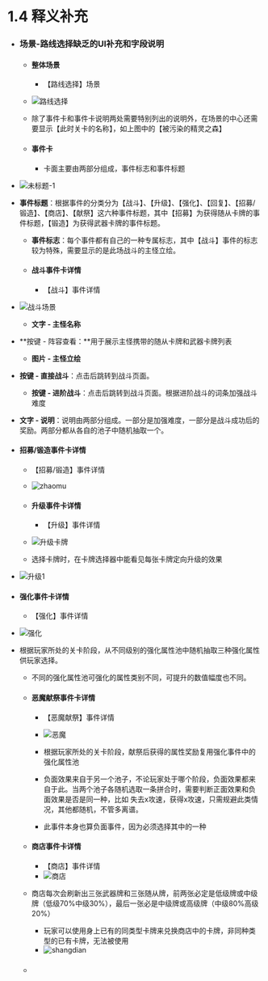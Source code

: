 # 1.4 释义补充

- ### 场景-路线选择缺乏的UI补充和字段说明

  - #### 整体场景

    - 【路线选择】场景
  - ![路线选择](https://i.loli.net/2021/02/18/9BCaGmg8MsZAc64.png)
  
  - 除了事件卡和事件卡说明两处需要特别列出的说明外，在场景的中心还需要显示【此时关卡的名称】，如上图中的【被污染的精灵之森】
  
  - #### 事件卡

    - 卡面主要由两部分组成，事件标志和事件标题
- ![未标题-1](https://i.loli.net/2021/02/18/qFxUTeScf8gwBuW.png)
  
- **事件标题**：根据事件的分类分为【战斗】、【升级】、【强化】、【回复】、【招募/锻造】、【商店】、【献祭】这六种事件标题，其中【招募】为获得随从卡牌的事件标题，【锻造】为获得武器卡牌的事件标题。
    - **事件标志**：每个事件都有自己的一种专属标志，其中【战斗】事件的标志较为特殊，需要显示的是此场战斗的主怪立绘。
    
  - #### 战斗事件卡详情

    - 【战斗】事件详情
- ![战斗场景](https://i.loli.net/2021/02/18/TsMnKbGHQLhEIy3.png)
  
    - **文字 - 主怪名称**
- **按键 - 阵容查看：**用于展示主怪携带的随从卡牌和武器卡牌列表
  
    - **图片 - 主怪立绘**
- **按键 - 直接战斗**：点击后跳转到战斗页面。
  
    - **按键 - 进阶战斗**：点击后跳转到战斗页面。根据进阶战斗的词条加强战斗难度
- **文字 - 说明**：说明由两部分组成。一部分是加强难度，一部分是战斗成功后的奖励。两部分都从各自的池子中随机抽取一个。
  
- #### 招募/锻造事件卡详情
  
  - 【招募/锻造】事件详情
  - ![zhaomu](https://i.loli.net/2021/02/18/WreJMTatcfqpnoH.png)
  
  - #### 升级事件卡详情

    - 【升级】事件详情
  - ![升级卡牌](https://i.loli.net/2021/02/18/YNb5SEsD93tj68R.png)
  
  
  
  - 选择卡牌时，在卡牌选择器中能看见每张卡牌定向升级的效果
  
- ![升级1](https://i.loli.net/2021/02/18/KfbRwvGzQDsXhr3.png)
  
- #### 强化事件卡详情
  
    - 【强化】事件详情
- ![强化](https://i.loli.net/2021/02/18/9dL6O7ZrW3CkoYi.png)
  
- 根据玩家所处的关卡阶段，从不同级别的强化属性池中随机抽取三种强化属性供玩家选择。
    - 不同的强化属性池可强化的属性类别不同，可提升的数值幅度也不同。

    

  - #### 恶魔献祭事件卡详情
    
    - 【恶魔献祭】事件详情
    - ![恶魔](https://i.loli.net/2021/02/18/WRxPf8ylQ5IgLjB.png)
    
    - 根据玩家所处的关卡阶段，献祭后获得的属性奖励复用强化事件中的强化属性池
    - 负面效果来自于另一个池子，不论玩家处于哪个阶段，负面效果都来自于此。当两个池子各随机选取一条拼合时，需要判断正面效果和负面效果是否是同一种，比如 失去x攻速，获得x攻速，只需规避此类情况，其他都随机，不管多离谱。
    - 此事件本身也算负面事件，因为必须选择其中的一种
    
    
    
  - #### 商店事件卡详情
  
    - 【商店】事件详情
    - ![商店](https://i.loli.net/2021/02/18/Jn5TSptj2ONe4Hi.png)
    
  - 商店每次会刷新出三张武器牌和三张随从牌，前两张必定是低级牌或中级牌（低级70%中级30%），最后一张必是中级牌或高级牌（中级80%高级20%）
    - 玩家可以使用身上已有的同类型卡牌来兑换商店中的卡牌，非同种类型的已有卡牌，无法被使用
    - ![shangdian](https://i.loli.net/2021/02/18/52ezaDVFgWHXtn7.png)
    
  - ### 
  





